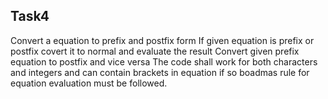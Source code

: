 ## Task4

Convert a equation to prefix and postfix form 
If given equation is prefix or postfix covert it to normal and evaluate the result 
Convert given prefix equation to postfix and vice versa 
The code shall work for both characters and integers and can contain brackets in equation if so boadmas rule for equation evaluation must be followed.
